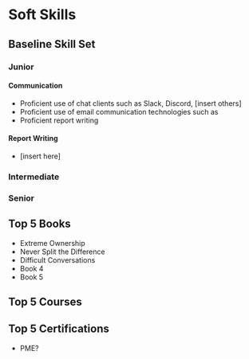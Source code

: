 
# Soft Skills

## Baseline Skill Set

### Junior
#### Communication
- Proficient use of chat clients such as Slack, Discord, [insert others]
- Proficient use of email communication technologies such as 
- Proficient report writing

#### Report Writing
- [insert here]

### Intermediate

### Senior

## Top 5 Books
- Extreme Ownership
- Never Split the Difference
- Difficult Conversations
- Book 4
- Book 5

## Top 5 Courses

## Top 5 Certifications
- PME?
